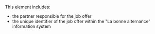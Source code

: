 This element includes:

- the partner responsible for the job offer
- the unique identifier of the job offer within the "La bonne alternance" information system
